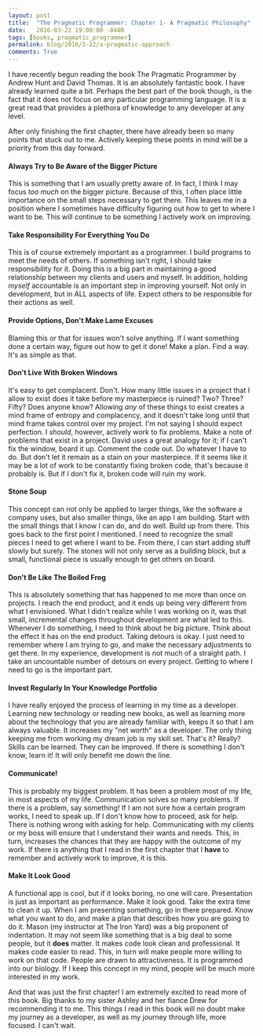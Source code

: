 ```yaml
---
layout: post
title:  "The Pragmatic Programmer: Chapter 1- A Pragmatic Philosophy"
date:   2016-03-22 19:00:00 -0400
tags: [books, pragmatic_programmer]
permalink: blog/2016/3-22/a-pragmatic-approach
comments: True
---
```


I have recently begun reading the book The Pragmatic Programmer by Andrew Hunt and David Thomas. It is an absolutely fantastic book. I have already learned quite a bit. Perhaps the best part of the book though, is the fact that it does not focus on any particular programming language. It is a great read that provides a plethora of knowledge to any developer at any level.

After only finishing the first chapter, there have already been so many points that stuck out to me. Actively keeping these points in mind will be a priority from this day forward.

#### Always Try to Be Aware of the Bigger Picture

This is something that I am usually pretty aware of. In fact, I think I may focus <i>too much</i> on the bigger picture. Because of this, I often place little importance on the small steps necessary to get there. This leaves me in a position where I sometimes have difficulty figuring out how to get to where I want to be. This will continue to be something I actively work on improving.

#### Take Responsibility For Everything You Do

This is of course extremely important as a programmer. I build programs to meet the needs of others. If something isn't right, I should take responsibility for it. Doing this is a big part in maintaining a good relationship between my clients and users and myself. In addition, holding <i>myself</i> accountable is an important step in improving yourself. Not only in development, but in ALL aspects of life. Expect others to be responsible for their actions as well.

#### Provide Options, Don't Make Lame Excuses

Blaming this or that for issues won't solve anything. If I want something done a certain way, figure out how to get it done! Make a plan. Find a way. It's as simple as that.

#### Don't Live With Broken Windows

It's easy to get complacent. Don't. How many little issues in a project that I allow to exist does it take before my masterpiece is ruined? Two? Three? Fifty? Does anyone know? Allowing <i>any</i> of these things to exist creates a mind frame of entropy and complacency, and it doesn't take long until that mind frame takes control over my project. I'm not saying I should expect perfection. I <i>should</i>, however, actively work to fix problems. Make a note of problems that exist in a project. David uses a great analogy for it; if I can't fix the window, board it up. Comment the code out. Do whatever I have to do. But don't let it remain as a stain on your masterpiece. If it seems like it may be a lot of work to be constantly fixing broken code, that's because it probably is. But if I don't fix it, broken code will ruin my work.

#### Stone Soup

This concept can not only be applied to larger things, like the software a company uses, but also smaller things, like an app I am building. Start with the small things that I know I can do, and do well. Build up from there. This goes back to the first point I mentioned. I need to recognize the small pieces I need to get where I want to be. From there, I can start adding stuff slowly but surely. The stones will not only serve as a building block, but a small, functional piece is usually enough to get others on board.

#### Don't Be Like The Boiled Frog

This is absolutely something that has happened to me more than once on projects. I reach the end product, and it ends up being very different from what I envisioned. What I didn't realize while I was working on it, was that small, incremental changes throughout development are what led to this. Whenever I do something, I need to think about he big picture. Think about the effect it has on the end product. Taking detours is okay. I just need to remember where I am trying to go, and make the necessary adjustments to get there.  In my experience, development is not much of a straight path. I take an uncountable number of detours on every project. Getting to where I need to go is the important part.

#### Invest Regularly In Your Knowledge Portfolio

I have really enjoyed the process of learning in my time as a developer.  Learning new technology or reading new books, as well as learning more about the technology that you are already familiar with, keeps it so that I am always valuable. It increases my "net worth" as a developer. The only thing keeping me from working my dream job is my skill set. That's it? Really? Skills can be learned. They can be improved. If there is something I don't know, learn it! It will only benefit me down the line.  

#### Communicate!

This is probably my biggest problem. It has been a problem most of my life, in most aspects of my life. Communication solves <i>so</i> many problems. If there is a problem, say something! If I am not sure how a certain program works, I need to speak up. If I don't know how to proceed, ask for help. There is nothing wrong with asking for help. Communicating with my clients or my boss will ensure that I understand their wants and needs. This, in turn, increases the chances that they are happy with the outcome of my work. If there is anything that I read in the first chapter that I <b>have</b> to remember and actively work to improve, it is this.

#### Make It Look Good

A functional app is cool, but if it looks boring, no one will care. Presentation is just as important as performance. Make it look good. Take the extra time to clean it up. When I am presenting something, go in there prepared. Know what you want to do, and make a plan that describes how you are going to do it. Mason (my instructor at The Iron Yard) was a big proponent of indentation. It may not seem like something that is a big deal to some people, but it <b>does</b> matter. It makes code look clean and professional. It makes code easier to read. This, in turn will make people more willing to work on that code. People are drawn to attractiveness. It is programmed into our biology. If I keep this concept in my mind, people will be much more interested in my work.

And that was just the first chapter! I am extremely excited to read more of this book. Big thanks to my sister Ashley and her fiance Drew for recommending it to me. This things I read in this book will no doubt make my journey as a developer, as well as my journey through life, more focused. I can't wait.
